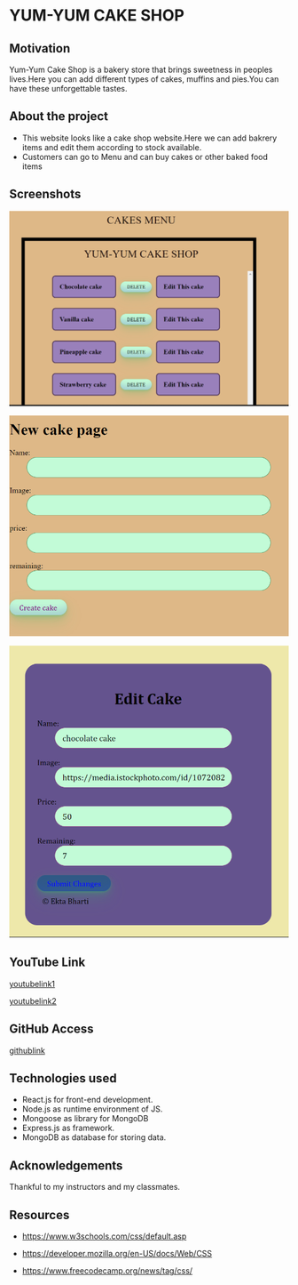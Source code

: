  # YUM-YUM CAKE SHOP

 ## Motivation
 
 Yum-Yum Cake Shop is a bakery store that brings sweetness in peoples lives.Here you can add different types of cakes, muffins and pies.You can have these unforgettable tastes.

 ## About the project
* This website looks like a cake shop website.Here we can add bakrery items and edit them according to stock available.
* Customers can go to Menu and can buy cakes or other baked food items
## Screenshots

![Alt text](cakeindex.png)

![Alt text](newpageCake.png)

![Alt text](editpage.png)






## YouTube Link

[youtubelink1](https://youtu.be/HYLGYsjcI_k)


[youtubelink2](https://youtu.be/8S97aLb4KcQ)





## GitHub Access
[githublink](https://github.com/ektapass/cakeshop.git)

## Technologies used

* React.js for front-end development.
* Node.js as runtime environment of JS.
* Mongoose as library for MongoDB
* Express.js as framework.
* MongoDB as database for storing data.


## Acknowledgements

Thankful to my instructors and my classmates.

## Resources

* https://www.w3schools.com/css/default.asp

* https://developer.mozilla.org/en-US/docs/Web/CSS

* https://www.freecodecamp.org/news/tag/css/

